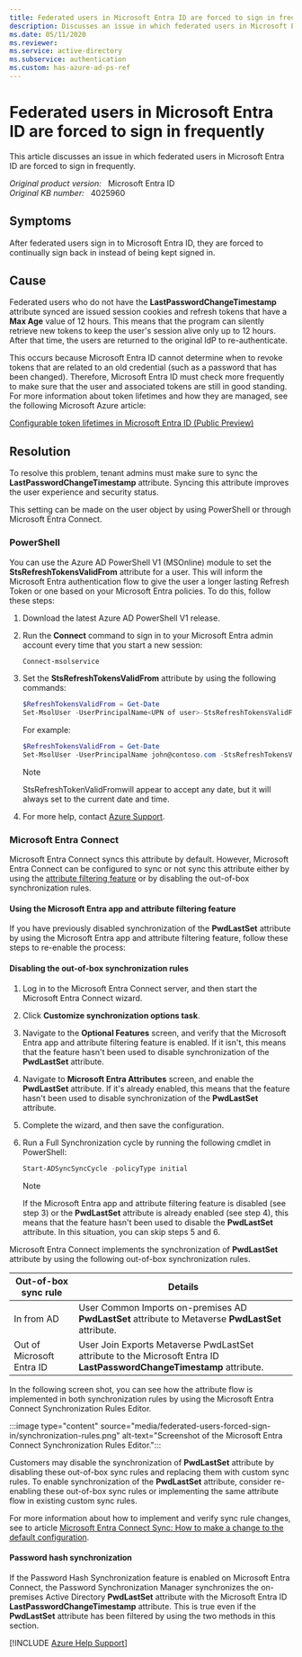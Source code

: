 ```yaml
---
title: Federated users in Microsoft Entra ID are forced to sign in frequently
description: Discusses an issue in which federated users in Microsoft Entra ID are forced to sign in frequently. Provides a resolution.
ms.date: 05/11/2020
ms.reviewer: 
ms.service: active-directory
ms.subservice: authentication
ms.custom: has-azure-ad-ps-ref
---
```

# Federated users in Microsoft Entra ID are forced to sign in frequently

This article discusses an issue in which federated users in Microsoft Entra ID are forced to sign in frequently.

_Original product version:_ &nbsp; Microsoft Entra ID  
_Original KB number:_ &nbsp; 4025960

## Symptoms

After federated users sign in to Microsoft Entra ID, they are forced to continually sign back in instead of being kept signed in.

## Cause

Federated users who do not have the **LastPasswordChangeTimestamp** attribute synced are issued session cookies and refresh tokens that have a **Max Age** value of 12 hours. This means that the program can silently retrieve new tokens to keep the user's session alive only up to 12 hours. After that time, the users are returned to the original IdP to re-authenticate.

This occurs because Microsoft Entra ID cannot determine when to revoke tokens that are related to an old credential (such as a password that has been changed). Therefore, Microsoft Entra ID must check more frequently to make sure that the user and associated tokens are still in good standing.
For more information about token lifetimes and how they are managed, see the following Microsoft Azure article:

[Configurable token lifetimes in Microsoft Entra ID (Public Preview)](/azure/active-directory/active-directory-configurable-token-lifetimes)

## Resolution

To resolve this problem, tenant admins must make sure to sync the **LastPasswordChangeTimestamp** attribute. Syncing this attribute improves the user experience and security status.

This setting can be made on the user object by using PowerShell or through Microsoft Entra Connect.

### PowerShell

You can use the Azure AD PowerShell V1 (MSOnline) module to set the **StsRefreshTokensValidFrom** attribute for a user. This will inform the Microsoft Entra authentication flow to give the user a longer lasting Refresh Token or one based on your Microsoft Entra policies. To do this, follow these steps:

1. Download the latest Azure AD PowerShell V1 release.
2. Run the **Connect** command to sign in to your Microsoft Entra admin account every time that you start a new session:

    ```powershell
    Connect-msolservice
    ```

3. Set the **StsRefreshTokensValidFrom** attribute by using the following commands:

    ```powershell
    $RefreshTokensValidFrom = Get-Date
    Set-MsolUser -UserPrincipalName<UPN of user>-StsRefreshTokensValidFrom $RefreshTokensValidFrom
    ```

    For example:

    ```powershell
    $RefreshTokensValidFrom = Get-Date
    Set-MsolUser -UserPrincipalName john@contoso.com -StsRefreshTokensValidFrom $RefreshTokensValidFrom
    ```

    > [!NOTE]
    > StsRefreshTokenValidFromwill appear to accept any date, but it will always set to the current date and time.

4. For more help, contact [Azure Support](https://azure.microsoft.com/support/options/).

<a name='azure-ad-connect'></a>

### Microsoft Entra Connect

Microsoft Entra Connect syncs this attribute by default. However, Microsoft Entra Connect can be configured to sync or not sync this attribute either by using the [attribute filtering feature](/azure/active-directory/connect/active-directory-aadconnect-get-started-custom#azure-ad-app-and-attribute-filtering) or by disabling the out-of-box synchronization rules.

<a name='using-the-azure-ad-app-and-attribute-filtering-feature'></a>

#### Using the Microsoft Entra app and attribute filtering feature

If you have previously disabled synchronization of the **PwdLastSet** attribute by using the Microsoft Entra app and attribute filtering feature, follow these steps to re-enable the process:

#### Disabling the out-of-box synchronization rules

1. Log in to the Microsoft Entra Connect server, and then start the Microsoft Entra Connect wizard.
2. Click **Customize synchronization options task**.
3. Navigate to the **Optional Features** screen, and verify that the Microsoft Entra app and attribute filtering feature is enabled. If it isn't, this means that the feature hasn't been used to disable synchronization of the **PwdLastSet** attribute.
4. Navigate to **Microsoft Entra Attributes** screen, and enable the **PwdLastSet** attribute. If it's already enabled, this means that the feature hasn't been used to disable synchronization of the **PwdLastSet** attribute.
5. Complete the wizard, and then save the configuration.
6. Run a Full Synchronization cycle by running the following cmdlet in PowerShell:

    ```powershell
    Start-ADSyncSyncCycle -policyType initial
    ```

    > [!NOTE]
    > If the Microsoft Entra app and attribute filtering feature is disabled (see step 3) or the **PwdLastSet** attribute is already enabled (see step 4), this means that the feature hasn't been used to disable the **PwdLastSet** attribute. In this situation, you can skip steps 5 and 6.

Microsoft Entra Connect implements the synchronization of **PwdLastSet** attribute by using the following out-of-box synchronization rules.

| Out-of-box sync rule| Details|
|---|---|
|In from AD|User Common Imports on-premises AD **PwdLastSet** attribute to Metaverse **PwdLastSet** attribute.|
|Out of Microsoft Entra ID|User Join Exports Metaverse PwdLastSet<br/>attribute to the Microsoft Entra ID **LastPasswordChangeTimestamp** attribute.|
  
In the following screen shot, you can see how the attribute flow is implemented in both synchronization rules by using the Microsoft Entra Connect Synchronization Rules Editor.

:::image type="content" source="media/federated-users-forced-sign-in/synchronization-rules.png" alt-text="Screenshot of the Microsoft Entra Connect Synchronization Rules Editor.":::

Customers may disable the synchronization of **PwdLastSet** attribute by disabling these out-of-box sync rules and replacing them with custom sync rules. To enable synchronization of the **PwdLastSet** attribute, consider re-enabling these out-of-box sync rules or implementing the same attribute flow in existing custom sync rules.

For more information about how to implement and verify sync rule changes, see to article [Microsoft Entra Connect Sync: How to make a change to the default configuration](/entra/identity/hybrid/connect/how-to-connect-sync-change-the-configuration).

#### Password hash synchronization

If the Password Hash Synchronization feature is enabled on Microsoft Entra Connect, the Password Synchronization Manager synchronizes the on-premises Active Directory **PwdLastSet** attribute with the Microsoft Entra ID **LastPasswordChangeTimestamp** attribute. This is true even if the **PwdLastSet** attribute has been filtered by using the two methods in this section.

[!INCLUDE [Azure Help Support](../../includes/azure-help-support.md)]
